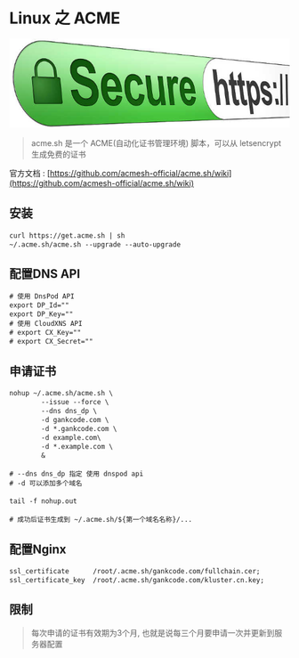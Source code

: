 <!-- title: -->
<!-- created:  -->
<!-- updated:  -->
<!-- categories:  linux -->
<!-- tags:  https, ssl, acme, let's encrypt -->

# Linux 之 ACME

![alt](./2020.08.12-acme1.jpg)

> acme.sh 是一个 ACME(自动化证书管理环境) 脚本，可以从 letsencrypt 生成免费的证书

<!-- more -->

官方文档 : [https://github.com/acmesh-official/acme.sh/wiki](https://github.com/acmesh-official/acme.sh/wiki)

## 安装

```shell
curl https://get.acme.sh | sh
~/.acme.sh/acme.sh --upgrade --auto-upgrade
```

## 配置DNS API

```shell
# 使用 DnsPod API 
export DP_Id=""
export DP_Key=""
# 使用 CloudXNS API 
# export CX_Key=""
# export CX_Secret=""
```

## 申请证书

```shell
nohup ~/.acme.sh/acme.sh \
        --issue --force \
        --dns dns_dp \
        -d gankcode.com \
        -d *.gankcode.com \
        -d example.com\
        -d *.example.com \
        &

# --dns dns_dp 指定 使用 dnspod api
# -d 可以添加多个域名

tail -f nohup.out

# 成功后证书生成到 ~/.acme.sh/${第一个域名名称}/...
```

## 配置Nginx

```
ssl_certificate      /root/.acme.sh/gankcode.com/fullchain.cer;
ssl_certificate_key  /root/.acme.sh/gankcode.com/kluster.cn.key;
```

## 限制

> 每次申请的证书有效期为3个月, 也就是说每三个月要申请一次并更新到服务器配置